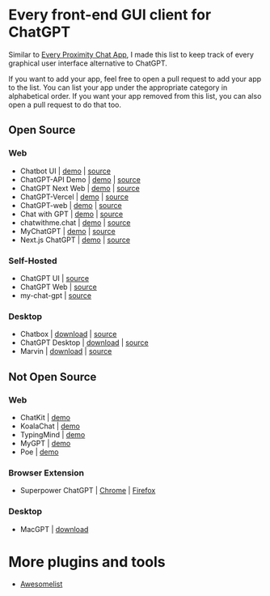 # Every front-end GUI client for ChatGPT

Similar to [Every Proximity Chat App](https://github.com/billmei/every-proximity-chat-app), I made this list to keep track of every graphical user interface alternative to ChatGPT.

If you want to add your app, feel free to open a pull request to add your app to the list. You can list your app under the appropriate category in alphabetical order. If you want your app removed from this list, you can also open a pull request to do that too.

## Open Source

### Web
- Chatbot UI | [demo](https://www.chatbotui.com/) | [source](https://github.com/mckaywrigley/chatbot-ui)
- ChatGPT-API Demo | [demo](https://chatgpt.ddiu.me/) | [source](https://github.com/ddiu8081/chatgpt-demo)
- ChatGPT Next Web | [demo](https://chat-gpt-next-web.vercel.app/) | [source](https://github.com/Yidadaa/ChatGPT-Next-Web)
- ChatGPT-Vercel | [demo](https://www.chatsverse.xyz/) | [source](https://github.com/ourongxing/chatgpt-vercel)
- ChatGPT-web | [demo](https://niek.github.io/chatgpt-web/) | [source](https://github.com/cogentapps/chat-with-gpt)
- Chat with GPT | [demo](https://www.chatwithgpt.ai/) | [source](https://github.com/cogentapps/chat-with-gpt)
- chatwithme.chat | [demo](https://www.chatwithme.chat/) | [source](https://github.com/kierangilliam/chatwithme.chat)
- MyChatGPT | [demo](https://my-chat-gpt-lake.vercel.app/) | [source](https://github.com/Loeffeldude/my-chat-gpt)
- Next.js ChatGPT | [demo](https://nextjs-chatgpt-app-enricoros.vercel.app/) | [source](https://github.com/enricoros/nextjs-chatgpt-app)

### Self-Hosted
- ChatGPT UI | [source](https://github.com/patrikzudel/PatrikZeros-ChatGPT-API-UI)
- ChatGPT Web | [source](https://github.com/Chanzhaoyu/chatgpt-web)
- my-chat-gpt | [source](https://github.com/michaelnutt02/my-chat-gpt)

### Desktop
- Chatbox | [download](https://chatboxapp.xyz/) | [source](https://github.com/Bin-Huang/chatbox)
- ChatGPT Desktop | [download](https://github.com/chatgptui/desktop/releases) | [source](https://github.com/chatgptui/desktop)
- Marvin | [download](https://www.askmarvin.ai/) | [source](https://github.com/prefecthq/marvin)

## Not Open Source

### Web
- ChatKit | [demo](https://chatkit.app/)
- KoalaChat | [demo](https://koala.sh/chat)
- TypingMind | [demo](https://www.typingmind.com)
- MyGPT | [demo](https://mygpt.thesamur.ai/)
- Poe | [demo](https://poe.com/)

### Browser Extension
- Superpower ChatGPT | [Chrome](https://chrome.google.com/webstore/detail/superpower-chatgpt/amhmeenmapldpjdedekalnfifgnpfnkc?hl=en&authuser=0) | [Firefox](https://addons.mozilla.org/en-US/firefox/addon/superpower-chatgpt/)

### Desktop
- MacGPT | [download](https://www.macgpt.com/)

# More plugins and tools
- [Awesomelist](https://github.com/reorx/awesome-chatgpt-api)
